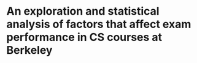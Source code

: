 # An exploration and statistical analysis of factors that affect exam performance in CS courses at Berkeley
